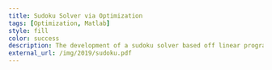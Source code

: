 ```yaml
---
title: Sudoku Solver via Optimization
tags: [Optimization, Matlab]
style: fill
color: success
description: The development of a sudoku solver based off linear programming and backsolving.
external_url: /img/2019/sudoku.pdf
---
```

